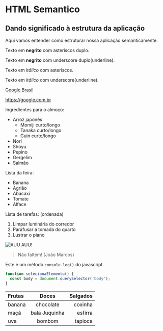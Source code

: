 # HTML Semantico
## Dando significado à estrutura da aplicação
Aqui vamos entender como estruturar nossa aplicação semanticamente.

Texto em **negrito** com asteriscos duplo.

Texto em __negrito__ com underscore duplo(underline).

Texto em *itálico* com asteriscos.

Texto em _itálico_ com underscore(underline).

[Google Brasil](https://google.com.br)

<https://google.com.br>

Ingredientes para o almoço:
* Arroz japonês
  * Momiji curto/longo
  * Tanaka curto/longo
  * Guin curto/longo
* Nori
* Shoyu
* Pepino
* Gergelim
* Salmão

Lista da feira:
- Banana
- Agrião
- Abacaxi
- Tomate
- Alface

Lista de tarefas: (ordenada)
1. Limpar luminária do corredor
2. Parafusar a tomada do quarto
3. Lustrar o piano

![AUU AUU!](https://pipz.com/static/images/blog/eddie.png)

> Não faltem!
> (João Marcos)

Este é um método `console.log()` do javascript.

```javascript
function selecionaElemento() {
  const body = document.querySelector('body');
}
```


Frutas | Doces | Salgados
:-----|:-----:|-----:
banana | chocolate | coxinha
maçã | bala Juquinha | esfirra
uva | bombom | tapioca